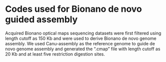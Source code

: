 # Codes used for Bionano de novo guided assembly
Acquired Bionano optical maps sequencing datasets were first filtered using length cutoff as 150 Kb and were used to derive Bionano de novo genome assembly. We used Canu-assembly as the reference genome to guide de novo genome assembly and generated the “.cmap” file with length cutoff as 20 Kb and at least five restriction digestion sites.
